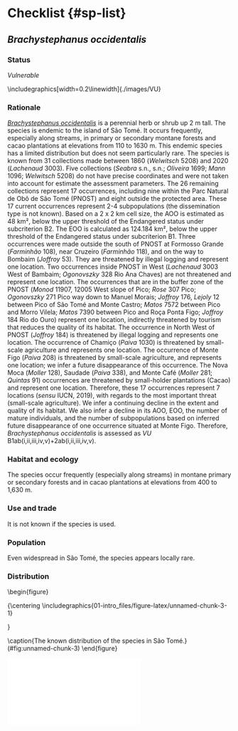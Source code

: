 # Checklist {#sp-list}











## *Brachystephanus occidentalis*



### Status 

_Vulnerable_


\includegraphics[width=0.2\linewidth]{./images/VU} 

### Rationale

[*Brachystephanus occidentalis*](https://tropicos.org/name/100299918) is a perennial herb or shrub up 2 m tall. The species is endemic to the island of São Tomé. It occurs frequently, especially along streams, in primary or secondary montane forests and cacao plantations at elevations from 110 to 1630 m. This endemic species has a limited distribution but does not seem particularly rare. The species is known from 31 collections made between 1860 (*Welwitsch* 5208) and 2020 (*Lachenaud* 3003). Five collections (*Seabra* s.n., s.n.; *Oliveira* 1699; *Mann* 1096; *Welwitsch* 5208) do not have precise coordinates and were not taken into account for estimate the assessment parameters. The 26 remaining collections represent 17 occurrences, including nine within the Parc Natural de Obô de São Tomé (PNOST) and eight outside the protected area. These 17 current occurrences represent 2-4 subpopulations (the dissemination type is not known). Based on a 2 x 2 km cell size, the AOO is estimated as 48 km², below the upper threshold of the Endangered status under subcriterion B2. The EOO is calculated as 124.184 km², below the upper threshold of the Endangered status under subcriterion B1. Three occurrences were made outside the south of PNOST at Formosso Grande (*Farminhão* 108), near Cruzeiro (*Farminhão* 118), and on the way to Bombaim (*Joffroy* 53). They are threatened by illegal logging and represent one location. Two occurrences inside PNOST in West (*Lachenaud* 3003 West of Bambaim; *Ogonovszky* 328 Rio Ana Chaves) are not threatened and represent one location. The occurrences that are in the buffer zone of the PNOST (*Monod* 11907, 12005 West slope of Pico; *Rose* 307 Pico; *Ogonovszky* 271 Pico way down to Manuel Morais; *Joffroy* 176, *Lejoly* 12 between Pico of São Tomé and Monte Castro; *Matos* 7572 between Pico and Morro Vilela; *Matos* 7390 between Pico and Roça Ponta Figo; *Joffroy* 184 Rio do Ouro) represent one location, indirectly threatened by tourism that reduces the quality of its habitat. The occurrence in North West of PNOST (*Joffroy* 184) is threatened by illegal logging and represents one location. The occurrence of Chamiço (*Paiva* 1030) is threatened by small-scale agriculture and represents one location. The occurrence of Monte Figo (*Paiva* 208) is threatened by small-scale agriculture, and represents one location; we infer a future disappearance of this occurrence. The Nova Moca (*Moller* 128), Saudade (*Paiva* 338), and Monte Café (*Moller* 281; *Quintas* 91) occurrences are threatened by small-holder plantations (Cacao) and represent one location. Therefore, these 17 occurrences represent 7 locations (*sensu* IUCN, 2019), with regards to the most important threat (small-scale agriculture). We infer a continuing decline in the extent and quality of its habitat. We also infer a decline in its AOO, EOO, the number of mature individuals, and the number of subpopulations based on inferred future disappearance of one occurrence situated at Monte Figo. Therefore, *Brachystephanus occidentalis* is assessed as _VU_ B1ab(i,ii,iii,iv,v)+2ab(i,ii,iii,iv,v).


### Habitat and ecology

The species occur frequently (especially along streams) in montane primary or secondary forests and in cacao plantations at elevations from 400 to 1,630 m.

### Use and trade

It is not known if the species is used.

### Population

Even widespread in São Tomé, the species appears locally rare.


### Distribution




\begin{figure}

{\centering \includegraphics{01-intro_files/figure-latex/unnamed-chunk-3-1} 

}

\caption{The known distribution of the species in São Tomé.}(\#fig:unnamed-chunk-3)
\end{figure}


[![(\#fig:leaflet)An interactive map of known occurrences.](01-intro_files/figure-latex/leaflet-1.pdf)](https://cepf-stp-threat-flora.netlify.app/img/leaflet) 


